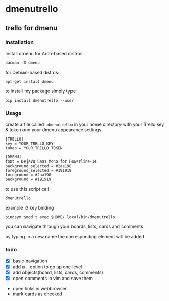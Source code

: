 # dmenutrello

## trello for dmenu

### Installation
	
Install dmenu
for Arch-based distros:
	
	pacman -S dmenu
	
for Debian-based distros:

	apt-get install dmenu
	
to install my package simply type

    pip install dmenutrello --user

### Usage

create a file called `.dmenutrello` in your home directory with your Trello key & token and your dmenu appearance settings
```
[TRELLO]
key = YOUR_TRELLO_KEY
token = YOUR_TRELLO_TOKEN

[DMENU]
font = DejaVu Sans Mono for Powerline-14
background_selected = #2aa198
foreground_selected = #191919
foreground = #2aa198
background = #191919
```

to use this script call 

    dmenutrello

example i3 key binding

    bindsym $mod+t exec $HOME/.local/bin/dmenutrello



you can navigate through your boards, lists, cards and comments

by typing in a new name the corresponding element will be added


### todo

- [x] basic navigation
- [x] add a .. option to go up one level
- [x] add objects(board, lists, cards, comments)
- [x] open comments in vim and save them
- open links in webbrowser
- mark cards as checked

